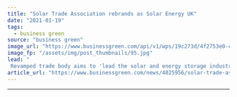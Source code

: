 ```yaml
---
title: "Solar Trade Association rebrands as Solar Energy UK"
date: "2021-01-19"
tags: 
  - business green
source: "business green"
image_url: "https://www.businessgreen.com/api/v1/wps/19c273d/4f2753e0-cba0-44ba-98c3-29a02b8f3f3e/2/city-mid-day-crop-002-185x114.jpg"
image_fp: "/assets/img/post_thumbnails/95.jpg"
lead: "
 Revamped trade body aims to 'lead the solar and energy storage industries into a brighter subsidy-free era' ..."
article_url: "https://www.businessgreen.com/news/4025956/solar-trade-association-rebrands-solar-energy-uk"
---
```


---
